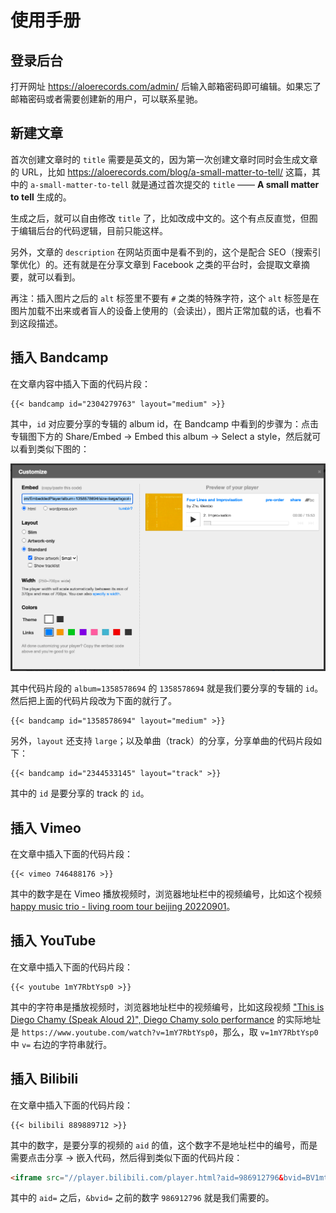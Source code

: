 # 使用手册

## 登录后台

打开网址 https://aloerecords.com/admin/ 后输入邮箱密码即可编辑。如果忘了邮箱密码或者需要创建新的用户，可以联系星驰。

## 新建文章

首次创建文章时的 `title` 需要是英文的，因为第一次创建文章时同时会生成文章的 URL，比如 https://aloerecords.com/blog/a-small-matter-to-tell/ 这篇，其中的 `a-small-matter-to-tell` 就是通过首次提交的 `title` —— **A small matter to tell** 生成的。

生成之后，就可以自由修改 `title` 了，比如改成中文的。这个有点反直觉，但囿于编辑后台的代码逻辑，目前只能这样。

另外，文章的 `description` 在网站页面中是看不到的，这个是配合 SEO（搜索引擎优化）的。还有就是在分享文章到 Facebook 之类的平台时，会提取文章摘要，就可以看到。

再注：插入图片之后的 `alt` 标签里不要有 `#` 之类的特殊字符，这个 `alt` 标签是在图片加载不出来或者盲人的设备上使用的（会读出），图片正常加载的话，也看不到这段描述。

## 插入 Bandcamp

在文章内容中插入下面的代码片段：

```
{{< bandcamp id="2304279763" layout="medium" >}}
```

其中，`id` 对应要分享的专辑的 album id，在 Bandcamp 中看到的步骤为：点击专辑图下方的 Share/Embed -> Embed this album -> Select a style，然后就可以看到类似下图的：

![bandcamp-share](./static/images/uploads/bandcamp-share.png)

其中代码片段的 `album=1358578694` 的 `1358578694` 就是我们要分享的专辑的 `id`。然后把上面的代码片段改为下面的就行了。

```
{{< bandcamp id="1358578694" layout="medium" >}}
```

另外，`layout` 还支持 `large`；以及单曲（track）的分享，分享单曲的代码片段如下：

```
{{< bandcamp id="2344533145" layout="track" >}}
```

其中的 `id` 是要分享的 track 的 `id`。

## 插入 Vimeo

在文章中插入下面的代码片段：

```
{{< vimeo 746488176 >}}
```

其中的数字是在 Vimeo 播放视频时，浏览器地址栏中的视频编号，比如这个视频 [happy music trio - living room tour beijing 20220901](https://vimeo.com/746488176)。

## 插入 YouTube

在文章中插入下面的代码片段：

```
{{< youtube 1mY7RbtYsp0 >}}
```

其中的字符串是播放视频时，浏览器地址栏中的视频编号，比如这段视频 ["This is Diego Chamy (Speak Aloud 2)", Diego Chamy solo performance](https://www.youtube.com/watch?v=1mY7RbtYsp0) 的实际地址是 `https://www.youtube.com/watch?v=1mY7RbtYsp0`，那么，取 `v=1mY7RbtYsp0` 中 `v=` 右边的字符串就行。

## 插入 Bilibili

在文章中插入下面的代码片段：

```
{{< bilibili 889889712 >}}
```

其中的数字，是要分享的视频的 `aid` 的值，这个数字不是地址栏中的编号，而是需要点击分享 -> 嵌入代码，然后得到类似下面的代码片段：

```html
<iframe src="//player.bilibili.com/player.html?aid=986912796&bvid=BV1mt4y1u76c&cid=875350448&page=1" scrolling="no" border="0" frameborder="no" framespacing="0" allowfullscreen="true"> </iframe>
```

其中的 `aid=` 之后，`&bvid=` 之前的数字 `986912796` 就是我们需要的。